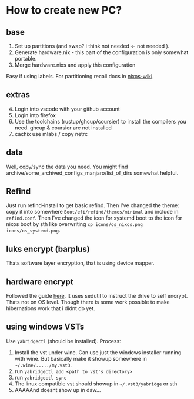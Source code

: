 # How to create new PC?

## base

1. Set up partitions (and swap? i think not needed <- not needed ).
2. Generate hardware.nix - this part of the configuration is only somewhat portable.
3. Merge hardware.nixs and apply this configuration

Easy if using labels. For partitioning recall docs in [nixos-wiki](https://nixos.wiki/wiki/NixOS_Installation_Guide).

## extras

4. Login into vscode with your github account
5. Login into firefox
6. Use the toolchains (rustup/ghcup/coursier) to install the compilers you need. ghcup & coursier are not installed
7. cachix use mlabs / copy netrc

## data

Well, copy/sync the data you need. You might find archive/some_archived_configs_manjaro/list_of_dirs somewhat helpful.

## Refind 

Just run refind-install to get basic refind.
Then I've changed the theme: copy it into somewhere `Boot/efi/refind/themes/minimal` and include in `refind.conf`.
Then I've changed the icon for systemd boot to the icon for nixos boot by sth like overwriting `cp icons/os_nixos.png icons/os_systemd.png`.

## luks encrypt (barplus)

Thats software layer encryption, that is using device mapper.

## hardware encrypt

Followed the guide [here](https://github.com/Drive-Trust-Alliance/sedutil/wiki/Encrypting-your-drive).
It uses sedutil to instruct the drive to self encrypt. Thats not on OS level. Though there is some work possible to make hibernations work that i didnt do yet.

## using windows VSTs

Use `yabridgectl` (should be installed). Process:

1. Install the vst under wine. Can use just the windows installer running with wine. But basically make it showup somewhere in `~/.wine/...../my.vst3`.
2. run `yabridgectl add <path to vst's directory>`
3. run `yabridgectl sync`
4. The linux compatible vst should showup in `~/.vst3/yabridge` or sth
5. AAAAAnd doesnt show up in daw...